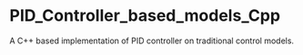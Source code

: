 # PID_Controller_based_models_Cpp
A C++ based implementation of PID controller on traditional control models.

